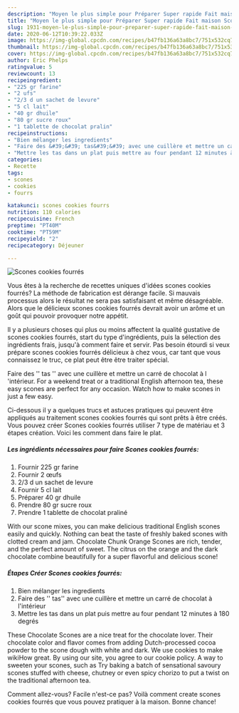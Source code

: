 ```yaml
---
description: "Moyen le plus simple pour Préparer Super rapide Fait maison Scones cookies fourrés"
title: "Moyen le plus simple pour Préparer Super rapide Fait maison Scones cookies fourrés"
slug: 1931-moyen-le-plus-simple-pour-preparer-super-rapide-fait-maison-scones-cookies-fourres
date: 2020-06-12T10:39:22.033Z
image: https://img-global.cpcdn.com/recipes/b47fb136a63a8bc7/751x532cq70/scones-cookies-fourres-photo-principale-de-la-recette.jpg
thumbnail: https://img-global.cpcdn.com/recipes/b47fb136a63a8bc7/751x532cq70/scones-cookies-fourres-photo-principale-de-la-recette.jpg
cover: https://img-global.cpcdn.com/recipes/b47fb136a63a8bc7/751x532cq70/scones-cookies-fourres-photo-principale-de-la-recette.jpg
author: Eric Phelps
ratingvalue: 5
reviewcount: 13
recipeingredient:
- "225 gr farine"
- "2 ufs"
- "2/3 d un sachet de levure"
- "5 cl lait"
- "40 gr dhuile"
- "80 gr sucre roux"
- "1 tablette de chocolat pralin"
recipeinstructions:
- "Bien mélanger les ingredients"
- "Faire des &#39;&#39; tas&#39;&#39; avec une cuillère et mettre un carré de chocolat à l&#39;intérieur"
- "Mettre les tas dans un plat puis mettre au four pendant 12 minutes à 180 degrés"
categories:
- Recette
tags:
- scones
- cookies
- fourrs

katakunci: scones cookies fourrs 
nutrition: 110 calories
recipecuisine: French
preptime: "PT40M"
cooktime: "PT59M"
recipeyield: "2"
recipecategory: Déjeuner

---
```



![Scones cookies fourrés](https://img-global.cpcdn.com/recipes/b47fb136a63a8bc7/751x532cq70/scones-cookies-fourres-photo-principale-de-la-recette.jpg)

Vous êtes à la recherche de recettes uniques d'idées scones cookies fourrés? La méthode de fabrication est dérange facile. Si mauvais processus alors le résultat ne sera pas satisfaisant et même désagréable. Alors que le délicieux scones cookies fourrés devrait avoir un arôme et un goût qui pouvoir provoquer notre appétit.

Il y a plusieurs choses qui plus ou moins affectent la qualité gustative de scones cookies fourrés, start du type d'ingrédients, puis la sélection des ingrédients frais, jusqu'à comment faire et servir. Pas besoin étourdi si veux prépare scones cookies fourrés délicieux à chez vous, car tant que vous connaissez le truc, ce plat peut être être traiter spécial.

Faire des &#39;&#39; tas &#39;&#39; avec une cuillère et mettre un carré de chocolat à l &#39;intérieur. For a weekend treat or a traditional English afternoon tea, these easy scones are perfect for any occasion. Watch how to make scones in just a few easy.


Ci-dessous il y a quelques trucs et astuces pratiques qui peuvent être appliqués au traitement scones cookies fourrés qui sont prêts à être créés. Vous pouvez créer Scones cookies fourrés utiliser 7 type de matériau et 3 étapes création. Voici les comment dans faire le plat.

<!--inarticleads1-->

##### Les ingrédients nécessaires pour faire Scones cookies fourrés:

1. Fournir 225 gr farine
1. Fournir 2 œufs
1.  2/3 d un sachet de levure
1. Fournir 5 cl lait
1. Préparer 40 gr dhuile
1. Prendre 80 gr sucre roux
1. Prendre 1 tablette de chocolat praliné


With our scone mixes, you can make delicious traditional English scones easily and quickly. Nothing can beat the taste of freshly baked scones with clotted cream and jam. Chocolate Chunk Orange Scones are rich, tender, and the perfect amount of sweet. The citrus on the orange and the dark chocolate combine beautifully for a super flavorful and delicious scone! 

<!--inarticleads2-->

##### Étapes Créer Scones cookies fourrés:

1. Bien mélanger les ingredients
1. Faire des &#39;&#39; tas&#39;&#39; avec une cuillère et mettre un carré de chocolat à l&#39;intérieur
1. Mettre les tas dans un plat puis mettre au four pendant 12 minutes à 180 degrés


These Chocolate Scones are a nice treat for the chocolate lover. Their chocolate color and flavor comes from adding Dutch-processed cocoa powder to the scone dough with white and dark. We use cookies to make wikiHow great. By using our site, you agree to our cookie policy. A way to sweeten your scones, such as Try baking a batch of sensational savoury scones stuffed with cheese, chutney or even spicy chorizo to put a twist on the traditional afternoon tea. 


Comment allez-vous? Facile n'est-ce pas? Voilà comment create scones cookies fourrés que vous pouvez pratiquer à la maison. Bonne chance!
